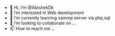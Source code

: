 - 👋 Hi, I’m @AbishekDk
- 👀 I’m interested in Web development
- 🌱 I’m currently learning xammp server via php,sql
- 💞️ I’m looking to collaborate on ...
- 📫 How to reach me ...

<!---
AbishekDk/AbishekDk is a ✨ special ✨ repository because its `README.md` (this file) appears on your GitHub profile.
You can click the Preview link to take a look at your changes.
--->
